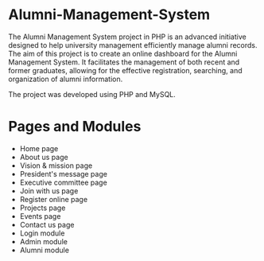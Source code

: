 # Alumni-Management-System
The Alumni Management System project in PHP is an advanced initiative designed to help university management efficiently manage alumni records. The aim of this project is to create an online dashboard for the Alumni Management System. It facilitates the management of both recent and former graduates, allowing for the effective registration, searching, and organization of alumni information.

The project was developed using PHP and MySQL.

# Pages and Modules
- Home page
- About us page
- Vision & mission page
- President's message page
- Executive committee page
- Join with us page
- Register online page
- Projects page
- Events page
- Contact us page
- Login module
- Admin module
- Alumni module
